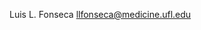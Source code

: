 Luis L. Fonseca [llfonseca@medicine.ufl.edu](mailto:llfonseca@medicine.ufl.edu?subject=Sheep-Wolves-Grass-Matlab)